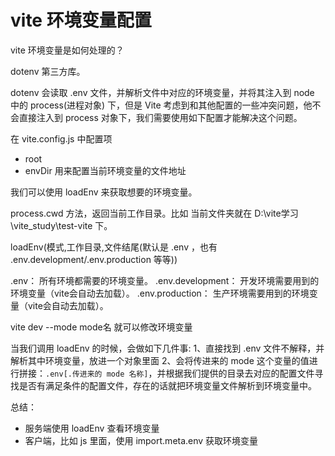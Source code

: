 # vite 环境变量配置

vite 环境变量是如何处理的？

dotenv 第三方库。

dotenv 会读取 .env 文件，并解析文件中对应的环境变量，并将其注入到 node 中的 process(进程对象) 下，但是 Vite 考虑到和其他配置的一些冲突问题，他不会直接注入到 process 对象下，我们需要使用如下配置才能解决这个问题。

在 vite.config.js 中配置项
- root
- envDir 用来配置当前环境变量的文件地址

我们可以使用 loadEnv 来获取想要的环境变量。

process.cwd 方法，返回当前工作目录。比如 当前文件夹就在 D:\vite学习\vite_study\test-vite  下。

loadEnv(模式,工作目录,文件结尾(默认是 .env ，也有 .env.development/.env.production 等等))

.env： 所有环境都需要的环境变量。
.env.development： 开发环境需要用到的环境变量（vite会自动去加载）。
.env.production： 生产环境需要用到的环境变量（vite会自动去加载）。

vite dev --mode mode名 就可以修改环境变量

当我们调用 loadEnv 的时候，会做如下几件事:
1、直接找到 .env 文件不解释，并解析其中环境变量，放进一个对象里面
2、会将传进来的 mode 这个变量的值进行拼接：```.env[.传进来的 mode 名称]```，并根据我们提供的目录去对应的配置文件寻找是否有满足条件的配置文件，存在的话就把环境变量文件解析到环境变量中。

总结：
- 服务端使用 loadEnv 查看环境变量
- 客户端，比如 js 里面，使用 import.meta.env 获取环境变量